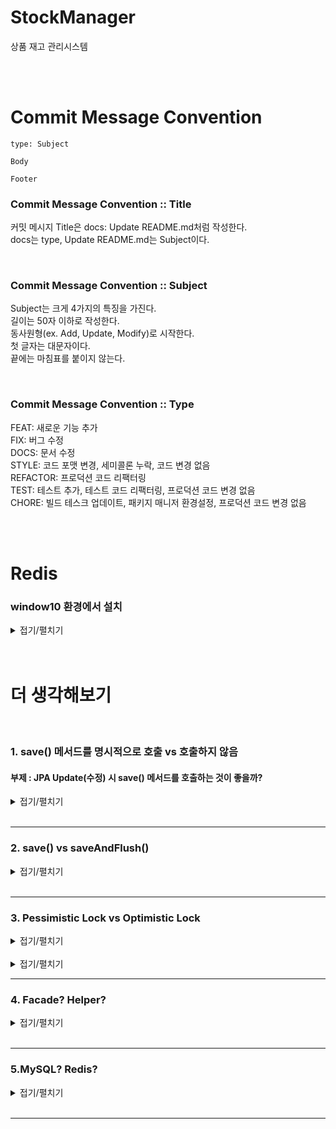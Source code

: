 # StockManager
상품 재고 관리시스템  

</br>
</br>

# Commit Message Convention
```
type: Subject

Body

Footer
```  

### Commit Message Convention :: Title
커밋 메시지 Title은 docs: Update README.md처럼 작성한다.  
docs는 type, Update README.md는 Subject이다. 

</br>

### Commit Message Convention :: Subject
Subject는 크게 4가지의 특징을 가진다.  
길이는 50자 이하로 작성한다.  
동사원형(ex. Add, Update, Modify)로 시작한다.  
첫 글자는 대문자이다.  
끝에는 마침표를 붙이지 않는다.  

</br>

### Commit Message Convention :: Type
FEAT: 새로운 기능 추가  
FIX: 버그 수정  
DOCS: 문서 수정  
STYLE: 코드 포맷 변경, 세미콜론 누락, 코드 변경 없음  
REFACTOR: 프로덕션 코드 리팩터링  
TEST: 테스트 추가, 테스트 코드 리팩터링, 프로덕션 코드 변경 없음  
CHORE: 빌드 테스크 업데이트, 패키지 매니저 환경설정, 프로덕션 코드 변경 없음  

</br>
</br>


# Redis

### window10 환경에서 설치

<details>
<summary>접기/펼치기</summary>

MS Open Tech 그룹에서 포팅한 Windows 용 Redis 는 3.0 버전을 마지막으로 더 이상 업데이트되지 않습니다.  
그래서 https://github.com/tporadowski/redis 에서는 새로운 redis 를 Windows 에 지속적으로 포팅하고 있으니 Windows 에서 Redis 를 사용하려면 이 제품을 사용하는 것이 좋습니다.  

</details>

</br>
</br>


# 더 생각해보기

</br>

### 1. save() 메서드를 명시적으로 호출 vs 호출하지 않음  

#### 부제 : JPA Update(수정) 시 save() 메서드를 호출하는 것이 좋을까?  

<details>
<summary>접기/펼치기</summary>

JPA를 사용하면 트랜잭션 범위 안에서 Dirty Checking이 동작한다.  
따라서 save() 메서드를 호출하지 않아도 값이 알아서 수정되고 반영된다.  
그렇다면 save() 메서드를 호출하는 것이랑 어떤 차이가 있는지 알아보자.  

</br>

먼저 @Transactional만을 사용한 예제를 보자.
```java
@Transactional
public Notice update(Long noticeId, String content) {
    Notice notice = noticeRepository.findById(noticeId).get();
    notice.setContent(content);
}
```
다음은 repository.save() 메서드를 사용한 예제를 보자.  

```java
public Notice update(Long noticeId, String content) {
    Notice notice = noticeRepository.findById(noticeId).get();
    notice.setContent(content);
    noticeRepository.save(notice);
}
```
위 두 코드의 최종 상태는 동일하다.  

</br>

1번 코드의 경우 객체가 자기 할일만 하는 코드이고,  
2번 코드의 경우 객체의 관점에서 자신의 상태를 변경한 후에, DB에도 따로 반영을 해주는 코드이다.  
즉, 2번 코드는 외부 인프라인 DBMS를 우려한 코드이고, 객체 지향 관점에서 좋은 형태로 보긴 힘들다.  

##### 테스트 관점
추가로 고려해야할 점이 테스트이다. 사실 이 문제를 고민하게 된 이유도 테스트때문이다.  
Service 클래스에 대한 단위 테스트를 진행하기 위해서는 Repository Mocking이 필요하다.  
응용 서비스단에서 save() 메서드를 의미없이 호출하게 되면, 불필요하게 Mocking할 메서드가 하나 더 늘어난다.  
이는 테스트 코드가 복잡해지는 결과를 초래한다.  

##### 결론
새로운 엔터티를 추가할 때는 repository.save() 메서드 사용을 해야 한다.  
하지만, 기존의 엔터티를 수정하는 작업에서는 repository.save() 메서드를 사용하지 않는 것이 더 깔끔하다!  

</details>
</br>

-------------

### 2. save() vs saveAndFlush()

<details>
<summary>접기/펼치기</summary>

save() 메소드를 사용하게 된다면 데이터베이스에 바로 flush 가 되는것이 아니기 때문에,  
synchronized 를 이용한 방법을 테스트할 때 오류가 발생합니다.  

</br>

그 이유는 @Transactional 의 동작방식때문에 그렇습니다.  
(DB 에 값이 입력되기전에 다른스레드가 메소드에 접근이 가능해집니다)

</br>

SynchronizedFacade 를 만들어서 한번 더 래핑해준다면  
save() 메소드를 사용하는편이 더 좋을것 같습니다.  

</details>
</br>

-------------

### 3. Pessimistic Lock vs Optimistic Lock

<details>
<summary>접기/펼치기</summary>
    
충돌이 적은 경우 optimistic lock 이 빠르지만,  
충돌이 많다면 pessimistic lock 이 더 빠르므로, 경우에 따라 다릅니다.  

다만, 본인이 실제 서비스에 적용한다면 optimistic lock을 우선 고려 할 것 같습니다.  
(pessimistic lock은 데드락을 고려해야 하므로)  

</details>
</br>

<details>
<summary>접기/펼치기</summary>

https://github.com/cyh789/wanted-pre-onboarding-challenge-be-task-July/blob/main/1%EB%B2%88%20%EB%AC%B8%EC%A0%9C.md

</details>

-------------

### 4. Facade? Helper?

<details>
<summary>접기/펼치기</summary>

Facade는 내부 로직을 캡슐화하는 디자인 패턴.  
사실 우리 구현사항에서 Facade에는 락을 얻는 행위만 있으므로 다른 패턴이 더 적합할 수 있지만, 구현이 매우 쉬워서 실무에서 자주 쓰는 편이다.

</details>
</br>

-------------

### 5.MySQL? Redis?

<details>
<summary>접기/펼치기</summary>
    
이미 MySQL 을 사용하고 있다면 별도의 비용 없이 사용가능하다.  
어느 정도의 트래픽까지는 문제 없이 활용이 가능하다. 하지만 Redis 보다는 성능이 좋지 않다.  
만약 현재 활용중인 Redis 가 없다면 별도의 구축비용과 인프라 관리비용이 발생한다. 하지만, MySQL 보다 성능이 좋다.

</details>
</br>

-------------





